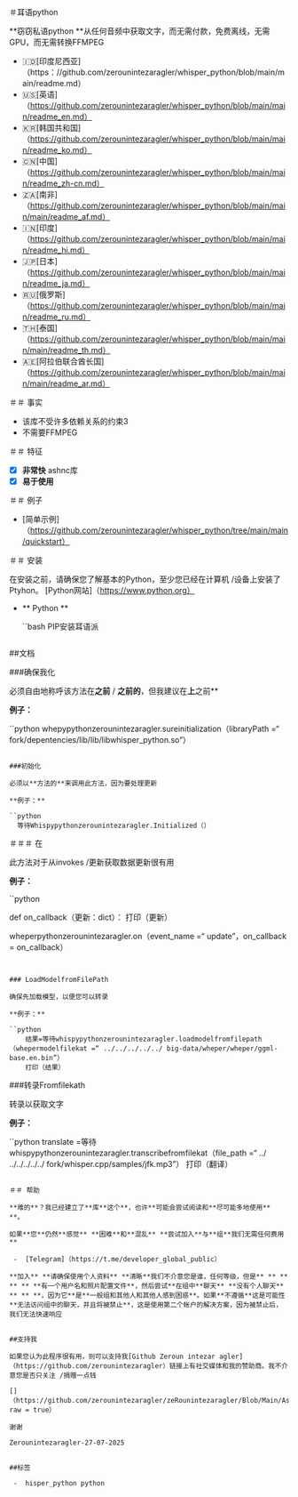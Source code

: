 ＃耳语python

**窃窃私语python **从任何音频中获取文字，而无需付款，免费离线，无需GPU，而无需转换FFMPEG

 - 🇮🇩[印度尼西亚]（https：//github.com/zerounintezaragler/whisper_python/blob/main/main/readme.md）
 - 🇺🇸[英语]（https://github.com/zerounintezaragler/whisper_python/blob/main/main/readme_en.md）
 - 🇰🇷[韩国共和国]（https://github.com/zerounintezaragler/whisper_python/blob/main/main/readme_ko.md）
 - 🇨🇳[中国]（https://github.com/zerounintezaragler/whisper_python/blob/main/main/readme_zh-cn.md）
 - 🇿🇦[南非]（https://github.com/zerounintezaragler/whisper_python/blob/main/main/main/readme_af.md）
 - 🇮🇳[印度]（https://github.com/zerounintezaragler/whisper_python/blob/main/main/readme_hi.md）
 - 🇯🇵[日本]（https://github.com/zerounintezaragler/whisper_python/blob/main/main/readme_ja.md）
 - 🇷🇺[俄罗斯]（https://github.com/zerounintezaragler/whisper_python/blob/main/main/readme_ru.md）
 - 🇹🇭[泰国]（https://github.com/zerounintezaragler/whisper_python/blob/main/main/main/readme_th.md）
 - 🇦🇪[阿拉伯联合酋长国]（https://github.com/zerounintezaragler/whisper_python/blob/main/main/main/readme_ar.md）

＃＃ 事实

 - 该库不受许多依赖关系的约束3
 - 不需要FFMPEG

＃＃ 特征

 -  [x] **非常快** ashnc库
 -  [x] **易于使用**

＃＃ 例子

 -  [简单示例]（https://github.com/zerounintezaragler/whisper_python/tree/main/main/quickstart）

＃＃ 安装

在安装之前，请确保您了解基本的Python，至少您已经在计算机 /设备上安装了Ptyhon。 [Python网站]（https://www.python.org）

- ** Python **

  ``bash
  PIP安装耳语派
  ````````

##文档

###确保我化

必须自由地称呼该方法在**之前** / **之前的**，但我建议在**上**之前**

**例子：**

``python
  whepypythonzerounintezaragler.sureinitialization（libraryPath =“ fork/depentencies/lib/lib/libwhisper_python.so”）
````````

###初始化

必须以**方法的**来调用此方法，因为要处理更新

**例子：**

``python
  等待Whispypythonzerounintezaragler.Initialized（）
````````

＃＃＃ 在

此方法对于从invokes /更新获取数据更新很有用

**例子：**

``python

  def on_callback（更新：dict）：
    打印（更新）

  wheperpythonzerounintezaragler.on（event_name =“ update”，on_callback = on_callback）
  
````````


### LoadModelfromFilePath

确保先加载模型，以便您可以转录

**例子：**

``python
    结果=等待whispypythonzerounintezaragler.loadmodelfromfilepath（whepermodelfilekat =“ ../../../../../ big-data/wheper/wheper/ggml-base.en.bin”）
    打印（结果）
````````


###转录Fromfilekath

转录以获取文字

**例子：**

``python
    translate =等待whispypythonzerounintezaragler.transcribefromfilekat（file_path =“ ../ ../../../../../ fork/whisper.cpp/samples/jfk.mp3”）
    打印（翻译）
````````

＃＃ 帮助

**难的**？我已经建立了**库**这个**，也许**可能会尝试阅读和**尽可能多地使用** **。 

如果**您**仍然**感觉** **困难**和**混乱** **尝试加入**与**组**我们无需任何费用**

 -  [Telegram]（https://t.me/developer_global_public）

**加入** **请确保使用个人资料** **清晰**我们不介意您是谁，任何等级，但是** ** ** ** ** **有一个用户名和照片配置文件**，然后尝试**在组中**聊天** **没有个人聊天** ** ** **，因为它**是**一般组和其他人和其他人感到困惑**。如果**不遵循**这是可能性**无法访问组中的聊天，并且将被禁止**，这是使用第二个帐户的解决方案，因为被禁止后，我们无法快速响应


##支持我

如果您认为此程序很有用，则可以支持我[Github Zeroun intezar agler]（https://github.com/zerounintezaragler）链接上有社交媒体和我的赞助商。我不介意您是否只关注 /捐赠一点钱

[]（https://github.com/zerounintezaragler/zeRounintezaragler/Blob/Main/Assets/gopay.png？ raw = true）

谢谢

Zerounintezaragler-27-07-2025


##标签

 -  hisper_python python